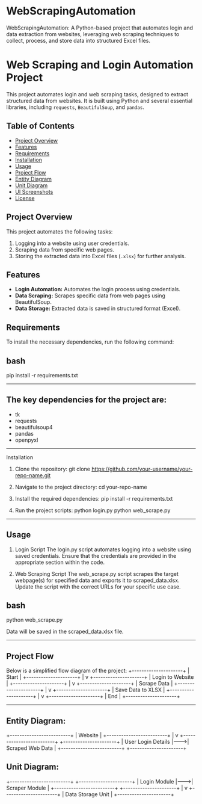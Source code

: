# WebScrapingAutomation
WebScrapingAutomation: A Python-based project that automates login and data extraction from websites, leveraging web scraping techniques to collect, process, and store data into structured Excel files.

# Web Scraping and Login Automation Project

This project automates login and web scraping tasks, designed to extract structured data from websites. It is built using Python and several essential libraries, including `requests`, `BeautifulSoup`, and `pandas`.

## Table of Contents

- [Project Overview](#project-overview)
- [Features](#features)
- [Requirements](#requirements)
- [Installation](#installation)
- [Usage](#usage)
- [Project Flow](#project-flow)
- [Entity Diagram](#entity-diagram)
- [Unit Diagram](#unit-diagram)
- [UI Screenshots](#ui-screenshots)
- [License](#license)

## Project Overview

This project automates the following tasks:
1. Logging into a website using user credentials.
2. Scraping data from specific web pages.
3. Storing the extracted data into Excel files (`.xlsx`) for further analysis.

## Features

- **Login Automation:** Automates the login process using credentials.
- **Data Scraping:** Scrapes specific data from web pages using BeautifulSoup.
- **Data Storage:** Extracted data is saved in structured format (Excel).

## Requirements

To install the necessary dependencies, run the following command:

## bash
pip install -r requirements.txt


---

## The key dependencies for the project are:
- tk
- requests
- beautifulsoup4
- pandas
- openpyxl

---

Installation
1. Clone the repository:
   git clone https://github.com/your-username/your-repo-name.git

2. Navigate to the project directory:
   cd your-repo-name

3. Install the required dependencies:
   pip install -r requirements.txt

4. Run the project scripts:
   python login.py
   python web_scrape.py

---

## Usage
1. Login Script
The login.py script automates logging into a website using saved credentials. Ensure that the credentials are provided in the appropriate section within the code.

2. Web Scraping Script
The web_scrape.py script scrapes the target webpage(s) for specified data and exports it to scraped_data.xlsx. Update the script with the correct URLs for your specific use case.

## bash
python web_scrape.py

Data will be saved in the scraped_data.xlsx file.

---

## Project Flow
Below is a simplified flow diagram of the project:
+---------------------+
|  Start              |
+---------------------+
        |
        v
+---------------------+
|  Login to Website   |
+---------------------+
        |
        v
+---------------------+
|  Scrape Data        |
+---------------------+
        |
        v
+---------------------+
|  Save Data to XLSX  |
+---------------------+
        |
        v
+---------------------+
|  End                |
+---------------------+

---

## Entity Diagram:

+-------------------------+
|         Website          |
+-------------------------+
        |
        v
+-------------------------+    +----------------------+
|   User Login Details    |--->|   Scraped Web Data    |
+-------------------------+    +----------------------+


## Unit Diagram:

+-------------------------+    +----------------------+
|   Login Module          |--->|   Scraper Module      |
+-------------------------+    +----------------------+
                                   |
                                   v
                          +----------------------+
                          |   Data Storage Unit  |
                          +----------------------+



